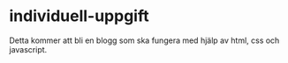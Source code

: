 # individuell-uppgift
Detta kommer att bli en blogg som ska fungera med hjälp av html, css och javascript. 
